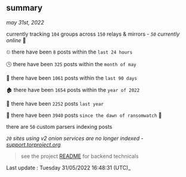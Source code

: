 
## summary
_may 31st, 2022_

currently tracking `104` groups across `150` relays & mirrors - _`50` currently online_ 📡

⏲ there have been `8` posts within the `last 24 hours`

🕓 there have been `325` posts within the `month of may`

📅 there have been `1061` posts within the `last 90 days`

🏚 there have been `1654` posts within the `year of 2022`

🚀 there have been `2252` posts `last year`

🦕 there have been `3940` posts `since the dawn of ransomwatch` 🐣

there are `50` custom parsers indexing posts

_`20` sites using v2 onion services are no longer indexed - [support.torproject.org](https://support.torproject.org/onionservices/v2-deprecation/)_

> see the project [README](https://github.com/jmousqueton/ransomwatch#readme) for backend technicals



Last update : Tuesday 31/05/2022 16:48:31 (UTC)_

